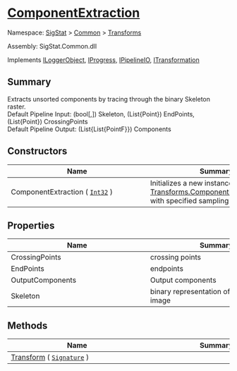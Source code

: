 # [ComponentExtraction](./ComponentExtraction.md)

Namespace: [SigStat]() > [Common](./../README.md) > [Transforms](./README.md)

Assembly: SigStat.Common.dll

Implements [ILoggerObject](./../ILoggerObject.md), [IProgress](./../Helpers/IProgress.md), [IPipelineIO](./../Pipeline/IPipelineIO.md), [ITransformation](./../ITransformation.md)

## Summary
Extracts unsorted components by tracing through the binary Skeleton raster.  <br>Default Pipeline Input: (bool[,]) Skeleton, (List{Point}) EndPoints, (List{Point}) CrossingPoints<br>Default Pipeline Output: (List{List{PointF}}) Components

## Constructors

| Name | Summary | 
| --- | --- | 
| ComponentExtraction ( [`Int32`](https://docs.microsoft.com/en-us/dotnet/api/System.Int32) )<div style="width: 300px">| Initializes a new instance of the [Transforms.ComponentExtraction](https://github.com/hargitomi97/sigstat/blob/master/docs/md/SigStat/Common/Transforms/ComponentExtraction.md) class with specified sampling resolution.<div style="width: 300px">| <br>


## Properties

| Name | Summary | 
| --- | --- | 
| CrossingPoints<div style="width: 300px">| crossing points<div style="width: 300px">| <br>
| EndPoints<div style="width: 300px">| endpoints<div style="width: 300px">| <br>
| OutputComponents<div style="width: 300px">| Output components<div style="width: 300px">| <br>
| Skeleton<div style="width: 300px">| binary representation of a signature image<div style="width: 300px">| <br>


## Methods

| Name | Summary | 
| --- | --- | 
| [Transform](./Methods/ComponentExtraction-100663565.md) ( [`Signature`](./../Signature.md) )<div style="width: 300px">| <div style="width: 300px">| <br>


